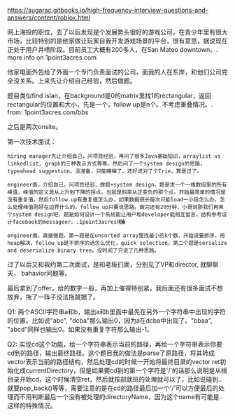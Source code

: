 https://sugarac.gitbooks.io/high-frequency-interview-questions-and-answers/content/roblox.html


网上海投的职位，去了以后发现是个发展势头很好的游戏公司，在青少年里有很大市场，比较特别的是他家做让玩家自我开发游戏场景的平台，很有意思，据说现在正处于用户井喷阶段。目前员工大概有200多人，在San Mateo downtown。. more info on 1point3acres.com

他家电面外包给了外面一个专门负责面试的公司，面我的人在东岸，和他们公司完全没关系。上来先让介绍自己经验，然后做题。

题目类似find islan，在background是0的matrix里找1的rectangular，返回rectangular的位置和大小，先是一个，follow up是n个。不考虑重叠情况。. from: 1point3acres.com/bbs

之后是两次onsite。

第一次技术面试：

    hiring manager先让介绍自己，问项目经验，再问了很多Java基础知识，arraylist vs linkedlist, graph的三种表示方式等等。然后问了一个system design的思路，typeahead suggestion，没准备，只能瞎编了，还好说对了个Trie，算是过了。

    engineer面，介绍自己，问项目经验，做题+system design。题是求一个一维数组里的所有峰值，峰值的定义是从上升到下降的拐点，也就是斜率从正变负的那个点。开始最简单的情况是没有重复值，然后follow up有重复值怎么办，如果数据很长每次只能load一小段怎么办，怎么处理峰值刚好在边界什么的。follow up只要说思路。做完还有20分钟，小哥说那我们再来个system design吧，题是如何设计一个系统能让用户和developer能相互留言，结构参考设计facebook的messageer。.1point3acres缃�

    engineer面，直接做题，第一题是在unsorted array里找最小的k个数，开始说要排序，用heap解决，follow up是不排序的话怎么优化，quick selection。第二个题是serialize and deserialize binary tree。没时间了只说了几种思路。

过了以后又和我约第二次面试，是和老板们面，分别见了VP和director, 就聊聊天， bahavior问题等。

最后拿到了offer，给的数字一般，再加上催得特别紧，我后面还有很多面试不想放弃，拖了一阵子没法拖就据了。

Q1: 两个ASCII字符串a和b，输出a和b里面中最先在另外一个字符串中出现的字符的位置。比如说"abc", "dcba"那么输出0，因为a在dcba中出现了。"bbaa", "abcd"同样也输出0。如果没有重复字符那么输出-1。

Q2: 实现cd这个功能，给一个字符串表示当前的路径，再给一个字符串表示你要cd到的路径，输出最终路径。这个题目我的做法是parse了原路径，将其转成vector<string>表示当前的路径结构，然后处理cd的时候一开始将最终目录的vector<string> ret初始化成currentDirectory，但是如果要cd到的第一个字符是'/'的话那么说明是从根目录开始cd，这个时候清空ret，然后就按部就班的处理就可以了，比如说碰到..就要pop_back()等等，需要注意的是在cd的路径最后加一个'/'可以方便最后的处理而不用判断最后一个没有被处理的directoryName，因为这个name有可能是..这样的特殊情况。
